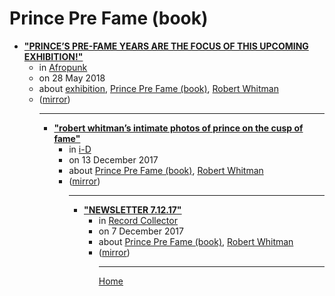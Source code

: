# Prince Pre Fame (book)

 - [**"PRINCE’S PRE-FAME YEARS ARE THE FOCUS OF THIS UPCOMING EXHIBITION!"**](https://afropunk.com/2018/05/this-upcoming-exhibition-offers-rare-glimpse-of-pre-fame-prince/)<ul><li>in [Afropunk](https://afropunk.com/)</li><li>on 28 May 2018</li><li>about [exhibition](../../../topics/exhibition/index.md), [Prince Pre Fame (book)](../../../topics/book/prince-pre-fame/index.md), [Robert Whitman](../../../topics/robert-whitman/index.md)</li><li>([mirror](https://web.archive.org/web/*/https://afropunk.com/2018/05/this-upcoming-exhibition-offers-rare-glimpse-of-pre-fame-prince/))</li><ul>

----

 - [**"robert whitman’s intimate photos of prince on the cusp of fame"**](https://i-d.vice.com/en_us/article/7xwkqa/robert-whitmans-intimate-photos-of-prince-on-the-cusp-of-fame)<ul><li>in [i-D](https://i-d.vice.com/)</li><li>on 13 December 2017</li><li>about [Prince Pre Fame (book)](../../../topics/book/prince-pre-fame/index.md), [Robert Whitman](../../../topics/robert-whitman/index.md)</li><li>([mirror](https://web.archive.org/web/*/https://i-d.vice.com/en_us/article/7xwkqa/robert-whitmans-intimate-photos-of-prince-on-the-cusp-of-fame))</li><ul>

----

 - [**"NEWSLETTER 7.12.17"**](https://recordcollectormag.com/newsletter-7-12-17)<ul><li>in [Record Collector](https://recordcollectormag.com/)</li><li>on 7 December 2017</li><li>about [Prince Pre Fame (book)](../../../topics/book/prince-pre-fame/index.md), [Robert Whitman](../../../topics/robert-whitman/index.md)</li><li>([mirror](https://web.archive.org/web/*/https://recordcollectormag.com/newsletter-7-12-17))</li><ul>

----

[Home](../index.md)
